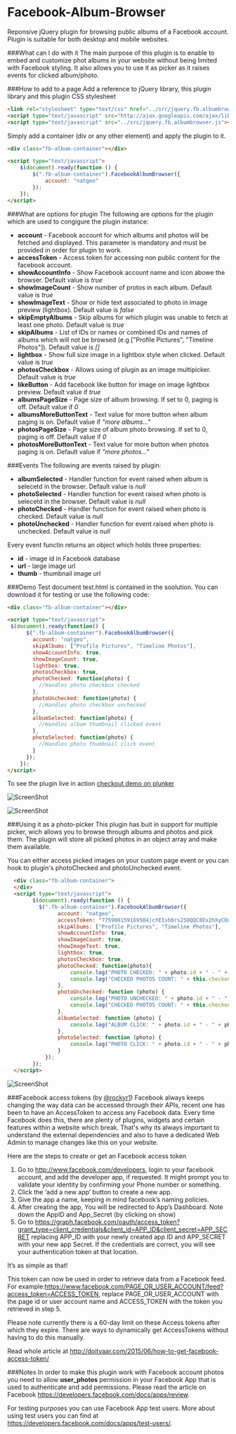 Facebook-Album-Browser
======================

Reponsive jQuery plugin for browsing public albums of a Facebook account.
Plugin is suitable for both desktop and mobile websites.

###What can I do with it
The main purpose of this plugin is to enable to embed and customize phot albums in your website without being limited with Facebook styling. It also allows you to use it as picker as it raises events for clicked album/photo.

###How to add to a page
Add a reference to jQuery library, this plugin library and this plugin CSS stylesheet
```html
<link rel="stylesheet" type="text/css" href="../src/jquery.fb.albumbrowser.css" />
<script type="text/javascript" src="http://ajax.googleapis.com/ajax/libs/jquery/1.11.0/jquery.min.js"></script>
<script type="text/javascript" src="../src/jquery.fb.albumbrowser.js"></script>
```
Simply add a container (div or any other element) and apply the plugin to it.
```html
<div class="fb-album-container"></div>

<script type="text/javascript">
    $(document).ready(function () {
        $(".fb-album-container").FacebookAlbumBrowser({
            account: "natgeo"
        });
    });
</script>
```

###What are options for plugin
The following are options for the plugin which are used to congigure the plugin instance:
* **account** - Facebook account for which albums and photos will be fetched and displayed. This parameter is mandatory and must be provided in order for plugin to work.
* **accessToken** - Access token for accessing non public content for the facebook account.
* **showAccountInfo** - Show Facebook account name and icon abowe the browser. Default value is _true_
* **showImageCount** - Show number of protos in each album. Default value is _true_
* **showImageText** - Show or hide text associated to photo in image preview (lightbox). Default value is _false_
* **skipEmptyAlbums** - Skip albums for which plugin was unable to fetch at least one photo. Default value is _true_
* **skipAlbums** - List of IDs or names or combined IDs and names of albums which will not be browsed (e.g ["Profile Pictures", "Timeline Photos"]). Default value is _[]_
* **lightbox** - Show full size image in a lightbox style when clicked. Default value is _true_
* **photosCheckbox** - Allows using of plugin as an image multipicker. Default value is _true_
* **likeButton** - Add facebook like button for image on image lightbox preview. Default value if _true_
* **albumsPageSize** - Page size of album browsing. If set to 0, paging is off. Default value if _0_
* **albumsMoreButtonText** - Text value for more button when album paging is on. Default value if _"more albums..."_
* **photosPageSize** - Page size of album photo browsing. If set to 0, paging is off. Default value if _0_
* **photosMoreButtonText** - Text value for more button when photos paging is on. Default value if _"more photos..."_

###Events
The following are events raised by plugin:
* **albumSelected** - Handler function for event raised when album is selecetd in the browser. Default value is _null_
* **photoSelected** - Handler function for event raised when photo is selecetd in the browser. Default value is _null_
* **photoChecked** - Handler function for event raised when photo is checked. Default value is _null_
* **photoUnchecked** - Handler function for event raised when photo is unchecked. Default value is _null_

Every event functin returns an object which holds three properties:
* **id** - image id in Facebook database
* **url** - large image url
* **thumb** - thumbnail image url

###Demo
Test document test.html is contained in the soolution. You can download it for testing or use the following code:

```html
<div class="fb-album-container"></div>

<script type="text/javascript">
 $(document).ready(function() {
      $(".fb-album-container").FacebookAlbumBrowser({
        account: "natgeo",
        skipAlbums: ["Profile Pictures", "Timeline Photos"],
        showAccountInfo: true,
        showImageCount: true,
        lightbox: true,
        photosCheckbox: true,
        photoChecked: function(photo) {
          //Handles photo checkbox checked
        },
        photoUnchecked: function(photo) {
          //Handles photo checkbox unchecked
        },
        albumSelected: function(photo) {
          //Handles album thumbnail clicked event
        },
        photoSelected: function(photo) {
          //Handles photo thumbnail click event
        }
      });
    });
</script>
```
To see the plugin live in action [checkout demo on plunker](http://plnkr.co/edit/bpcaagDgxVClt1lsDH5a?p=preview)

![ScreenShot](http://dejanstojanovic.net/media/31597/facebook-album-browser.png)


![ScreenShot](http://dejanstojanovic.net/media/31657/faceboo-phptp-preview.png)

###Using it as a photo-picker
This plugin has buit in support for multiple picker, wich allows you to browse through albums and photos and pick them. The plugin will store all picked photos in an object array and make them available.

You can either access picked images on your custom page event or you can hook to plugin's photoChecked and photoUnchecked event.
```html
  <div class="fb-album-container">
  </div>
  <script type="text/javascript">
        $(document).ready(function () {
          $(".fb-album-container").FacebookAlbumBrowser({
                account: "natgeo",
                accessToken: "775908159169504|cYEIsh0rs25OQQC8Ex2hXyCOut4",
                skipAlbums: ["Profile Pictures", "Timeline Photos"],
                showAccountInfo: true,
                showImageCount: true,
                showImageText: true,
                lightbox: true,
                photosCheckbox: true,
                photoChecked: function(photo){
                    console.log("PHOTO CHECKED: " + photo.id + " - " + photo.url + " - " + photo.thumb);
                    console.log("CHECKED PHOTOS COUNT: " + this.checkedPhotos.length);
                },
                photoUnchecked: function (photo) {
                    console.log("PHOTO UNCHECKED: " + photo.id + " - " + photo.url + " - " + photo.thumb);
                    console.log("CHECKED PHOTOS COUNT: " + this.checkedPhotos.length);
                },
                albumSelected: function (photo) {
                    console.log("ALBUM CLICK: " + photo.id + " - " + photo.url + " - " + photo.thumb);
                },
                photoSelected: function (photo) {
                    console.log("PHOTO CLICK: " + photo.id + " - " + photo.url + " - " + photo.thumb);
                }
            });
        });
  </script>
```


![ScreenShot](http://dejanstojanovic.net/media/31674/fb-photo-picker.png)

###Facebook access tokens (by [@rockyr1](https://github.com/rockyr1))
Facebook always keeps changing the way data can be accessed through their APIs, recent one has been to have an AccessToken to access any Facebook data. Every time Facebook does this, there are plenty of plugins, widgets and certain features within a website which break. That's why its always important to understand the external dependencies and also to have a dedicated Web Admin to manage changes like this on your website.

Here are the steps to create or get an Facebook access token

1. Go to http://www.facebook.com/developers, login to your facebook account, and add the developer app, if requested. It might prompt you to validate your identity by confirming your Phone number or something.
2. Click the ‘add a new app’ button to create a new app.
3. Give the app a name, keeping in mind facebook’s naming policies.
4. After creating the app, You will be redirected to App’s Dashboard.  Note down the AppID and App_Secret (by clicking on show)
5. Go to https://graph.facebook.com/oauth/access_token?grant_type=client_credentials&client_id=APP_ID&client_secret=APP_SECRET replacing APP_ID with your newly created app ID and APP_SECRET with your new app Secret. If the credentials are correct, you will see your authentication token at that location.

It’s as simple as that!

This token can now be used in order to retrieve data from a Facebook feed.  For example:https://www.facebook.com/PAGE_OR_USER_ACCOUNT/feed?access_token=ACCESS_TOKEN, replace PAGE_OR_USER_ACCOUNT with the page id or user account name and ACCESS_TOKEN with the token you retrieved in step 5.

Please note currently there is a 60-day limit on these Access tokens after which they expire. There are ways to dynamically get AccessTokens without having to do this manually.

Read whole article at http://doityaar.com/2015/06/how-to-get-facebook-access-token/

###Notes
In order to make this plugin work with Facebook account photos you need to allow **user_photos** permission in your Facebook App that is used to authenticate and add permissions.
Please read the article on Facebook https://developers.facebook.com/docs/apps/review.

For testing purposes you can use Facebook App test users. More about using test users you can find at https://developers.facebook.com/docs/apps/test-users/.
